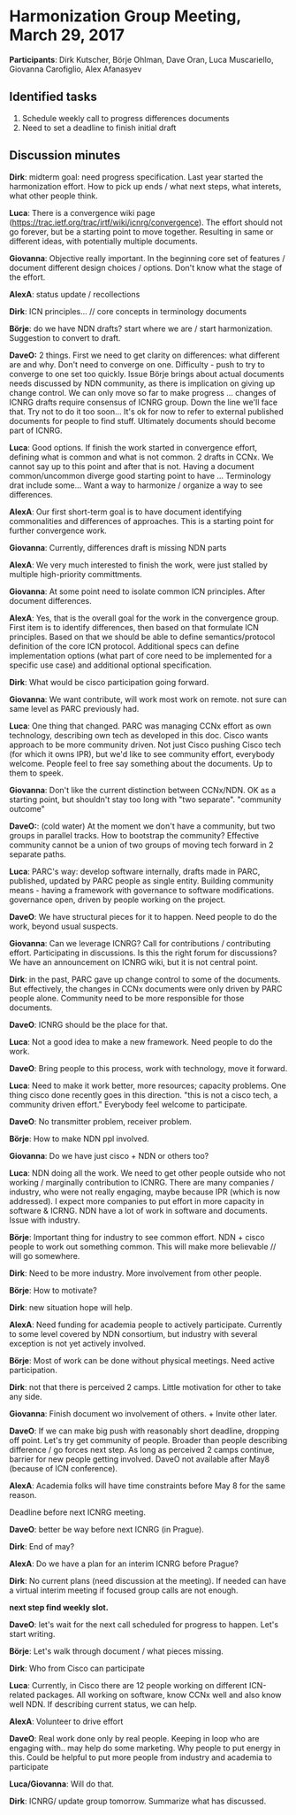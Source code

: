 Harmonization Group Meeting, March 29, 2017
===========================================

**Participants**:  Dirk Kutscher, Börje Ohlman, Dave Oran, Luca Muscariello, Giovanna Carofiglio, Alex Afanasyev

## Identified tasks

1. Schedule weekly call to progress differences documents
2. Need to set a deadline to finish initial draft

## Discussion minutes

**Dirk**: midterm goal: need progress specification.  Last year started the harmonization effort.  How to pick up ends / what next steps, what interets, what other people think.

**Luca**: There is a convergence wiki page (https://trac.ietf.org/trac/irtf/wiki/icnrg/convergence). The effort should not go forever, but be a starting point to move together.  Resulting in same or different ideas, with potentially multiple documents.

**Giovanna**: Objective really important.  In the beginning core set of features / document different design choices / options.  Don't know what the stage of the effort.

**AlexA**: status update / recollections

**Dirk**: ICN principles...  // core concepts in terminology documents

**Börje**: do we have NDN drafts? start where we are / start harmonization.  Suggestion to convert to draft.

**DaveO:**  2 things. First we need to get clarity on differences: what different are and why.  Don't need to converge on one.  Difficulty - push to try to converge to one set too quickly.  Issue Börje brings about actual documents needs discussed by NDN community, as there is implication on giving up change control.   We can only move so far to make progress ... changes of ICNRG drafts require consensus of ICNRG group.  Down the line we'll face that.  Try not to do it too soon... It's ok for now to refer to external published documents for people to find stuff.  Ultimately documents should become part of ICNRG.

**Luca**: Good options. If finish the work started in convergence effort, defining what is common and what is not common.  2 drafts in CCNx.  We cannot say up to this point and after that is not.  Having a document common/uncommon diverge good starting point to have ...  Terminology drat include some... Want a way to harmonize / organize a way to see differences.

**AlexA**: Our first short-term goal is to have document identifying commonalities and differences of approaches.  This is a starting point for further convergence work.

**Giovanna**: Currently, differences draft is missing NDN parts

**AlexA**: We very much interested to finish the work, were just stalled by multiple high-priority committments.

**Giovanna**: At some point need to isolate common ICN principles.  After document differences.

**AlexA**: Yes, that is the overall goal for the work in the convergence group.  First item is to identify differences, then based on that formulate ICN principles.  Based on that we should be able to define semantics/protocol definition of the core ICN protocol.  Additional specs can define implementation options (what part of core need to be implemented for a specific use case) and additional optional specification.

**Dirk**: What would be cisco participation going forward.

**Giovanna**: We want contribute, will work most work on remote.  not sure can same level as PARC previously had.

**Luca**: One thing that changed. PARC was managing CCNx effort as own technology, describing own tech as developed in this doc.  Cisco wants approach to be more community driven.  Not just Cisco pushing Cisco tech (for which it owns IPR), but we'd like to see community effort, everybody welcome.  People feel to free say something about the documents. Up to them to speek.

**Giovanna**: Don't like the current distinction between CCNx/NDN.  OK as a starting point, but shouldn't stay too long with "two separate". "community outcome"

**DaveO:**: (cold water)  At the moment we don't have a community, but two groups in parallel tracks.  How to bootstrap the community?  Effective community cannot be a union of two groups of moving tech forward in 2 separate paths.

**Luca**: PARC's way: develop software internally, drafts made in PARC, published, updated by PARC people as single entity.  Building community means - having a framework with governance to software modifications.  governance open, driven by people working on the project.

**DaveO**: We have structural pieces for it to happen.  Need people to do the work, beyond usual suspects.

**Giovanna**: Can we leverage ICNRG? Call for contributions / contributing effort.  Participating in discussions.  Is this the right forum for discussions?  We have an announcement on ICNRG wiki, but it is not central point.

**Dirk**: in the past, PARC gave up change control to some of the documents.  But effectively, the changes in CCNx documents were only driven by PARC people alone. Community need to be more responsible for those documents.

**DaveO**: ICNRG should be the place for that.

**Luca**: Not a good idea to make a new framework.  Need people to do the work.

**DaveO**: Bring people to this process, work with technology, move it forward.

**Luca**: Need to make it work better, more resources; capacity problems. One thing cisco done recently goes in this direction.  "this is not a cisco tech, a community driven effort."  Everybody feel welcome to participate.

**DaveO**: No transmitter problem, receiver problem.

**Börje**: How to make NDN ppl involved.

**Giovanna**: Do we have just cisco + NDN or others too?

**Luca**: NDN doing all the work.  We need to get other people outside who not working / marginally contribution to ICNRG.   There are many companies / industry, who were not really engaging, maybe because IPR (which is now addressed).  I expect more companies to put effort in more capacity in software & ICRNG.  NDN have a lot of work in software and documents.  Issue with industry.

**Börje**: Important thing for industry to see common effort.  NDN + cisco people to work out something common.  This will make more believable // will go somewhere.

**Dirk**:  Need to be more industry. More involvement from other people.

**Börje**: How to motivate?

**Dirk**: new situation hope will help.

**AlexA**: Need funding for academia people to actively participate.  Currently to some level covered by NDN consortium, but industry with several exception is not yet actively involved.

**Börje**: Most of work can be done without physical meetings.  Need active participation.

**Dirk**: not that there is perceived 2 camps. Little motivation for other to take any side.

**Giovanna**: Finish document wo involvement of others.  + Invite other later.

**DaveO**: If we can make big push with reasonably short deadline, dropping off point. Let's try get community of people.  Broader than people describing difference / go forces next step.  As long as perceived 2 camps continue, barrier for new people getting involved.   DaveO not available after May8 (because of ICN conference).

**AlexA**: Academia folks will have time constraints before May 8 for the same reason.

Deadline before next ICNRG meeting.

**DaveO**: better be way before next ICNRG (in Prague).

**Dirk**: End of may?

**AlexA**: Do we have a plan for an interim ICNRG before Prague?

**Dirk**: No current plans (need discussion at the meeting).  If needed can have a virtual interim meeting if focused group calls are not enough.

**next step find weekly slot.**

**DaveO**: let's wait for the next call scheduled for progress to happen.  Let's start writing.

**Börje**: Let's walk through document / what pieces missing.

**Dirk**: Who from Cisco can participate 

**Luca**:  Currently, in Cisco there are 12 people working on different ICN-related packages. All working on software, know CCNx well and also know well NDN.  If describing current status, we can help.

**AlexA**: Volunteer to drive effort 

**DaveO**: Real work done only by real people.  Keeping in loop who are engaging with.. may help do some marketing.  Why people to put energy in this. Could be helpful to put more people from industry and academia to participate

**Luca/Giovanna**: Will do that.

**Dirk**: ICNRG/ update group tomorrow.  Summarize what has discussed.
